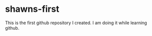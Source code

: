 # shawns-first
This is the first github repository I created.  I am doing it while learning github.
